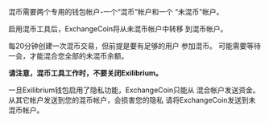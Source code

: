 混币需要两个专用的钱包帐户-一个“混币”帐户和一个
“未混币”帐户。

启用混币工具后，ExchangeCoin将从未混币帐户中转移
到混币帐户。

每20分钟创建一次混币交易，但前提是要有足够的用户
参加混币。
可能需要等待一会，才能混合您全部的未混币余额。

**请注意，混币工具工作时，不要关闭Exilibrium。**

一旦Exilibrium钱包启用了隐私功能，ExchangeCoin只能从
混合帐户发送资金。
从其它帐户发送到您的混币帐户，会损害您的隐私
请将ExchangeCoin发送到未混币帐户。
